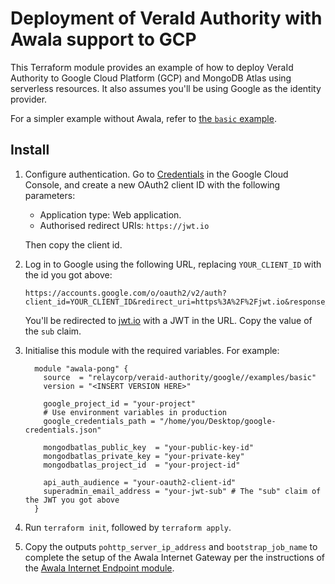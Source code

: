 # Deployment of VeraId Authority with Awala support to GCP

This Terraform module provides an example of how to deploy VeraId Authority to Google Cloud Platform (GCP) and MongoDB Atlas using serverless resources. It also assumes you'll be using Google as the identity provider.

For a simpler example without Awala, refer to [the `basic` example](../basic).

## Install

1. Configure authentication. Go to [Credentials](https://console.cloud.google.com/apis/credentials) in the Google Cloud Console, and create a new OAuth2 client ID with the following parameters:
   - Application type: Web application.
   - Authorised redirect URIs: `https://jwt.io`

   Then copy the client id.
2. Log in to Google using the following URL, replacing `YOUR_CLIENT_ID` with the id you got above:
   ```
   https://accounts.google.com/o/oauth2/v2/auth?client_id=YOUR_CLIENT_ID&redirect_uri=https%3A%2F%2Fjwt.io&response_type=id_token&scope=https://www.googleapis.com/auth/userinfo.profile%20https://www.googleapis.com/auth/userinfo.email&nonce=random
   ```
   
    You'll be redirected to [jwt.io](https://jwt.io) with a JWT in the URL. Copy the value of the `sub` claim.
3. Initialise this module with the required variables. For example:
   ```hcl
     module "awala-pong" {
       source  = "relaycorp/veraid-authority/google//examples/basic"
       version = "<INSERT VERSION HERE>"
   
       google_project_id = "your-project"
       # Use environment variables in production
       google_credentials_path = "/home/you/Desktop/google-credentials.json"

       mongodbatlas_public_key  = "your-public-key-id"
       mongodbatlas_private_key = "your-private-key"
       mongodbatlas_project_id  = "your-project-id"

       api_auth_audience = "your-oauth2-client-id"
       superadmin_email_address = "your-jwt-sub" # The "sub" claim of the JWT you got above
     }
   ```
4. Run `terraform init`, followed by `terraform apply`.
5. Copy the outputs `pohttp_server_ip_address` and `bootstrap_job_name` to complete the setup of the Awala Internet Gateway per the instructions of the [Awala Internet Endpoint module](https://registry.terraform.io/modules/relaycorp/awala-endpoint/google/latest).
